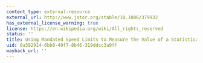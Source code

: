 ```yaml
---
content_type: external-resource
external_url: http://www.jstor.org/stable/10.1086/379932
has_external_license_warning: true
license: https://en.wikipedia.org/wiki/All_rights_reserved
status: ''
title: Using Mandated Speed Limits to Measure the Value of a Statistical Life
uid: 0a392914-6bb8-49f7-8b46-319ddcc3a9ff
wayback_url: ''
---
```

